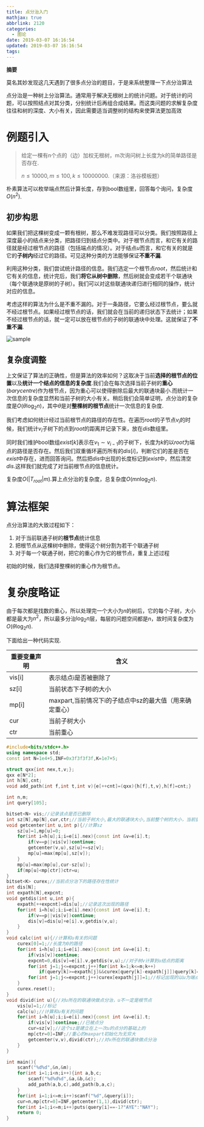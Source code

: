```yaml
---
title: 点分治入门
mathjax: true
abbrlink: 2120
categories:
  - 图论
date: 2019-03-07 16:16:54
updated: 2019-03-07 16:16:54
tags:
---
```



**摘要**

莫名其妙发现这几天遇到了很多点分治的题目，于是来系统整理一下点分治算法

点分治是一种树上分治算法。通常用于解决无根树上的统计问题。对于统计的问题，可以按照结点对其分类，分别统计后再组合成结果。而这类问题的求解复杂度往往和树的深度、大小有关，因此需要适当调整树的结构来使算法更加高效


<!--more-->

# 例题引入

> 给定一棵有n个点的（边）加权无根树，m次询问树上长度为k的简单路径是否存在.
>
> $n\leq 10000,m\leq 100,k\leq 10000000$.（来源：洛谷模板题）

朴素算法可以枚举端点然后计算长度，存到bool数组里，回答每个询问，复杂度$O(n^2)$.

## 初步构思

如果我们把这棵树变成一颗有根树，那么不难发现路径可以分类。我们按照路径上深度最小的结点来分类，把路径归到结点分类中。对于根节点而言，和它有关的路径就是经过根节点的路径（包括端点的情况）。对于结点$u$而言，和它有关的就是它的**子树内**经过它的路径。可见这种分类的方法能够保证**不重不漏**.

利用这种分类，我们尝试统计路径的信息。我们选定一个根节点$root$，然后统计和它有关的信息，统计完后，我们**将它从树中删除**，然后树就会变成若干个联通块（每个联通块是原树的子树）。我们可以对这些联通块递归进行相同的操作，统计对应的信息。

考虑这样的算法为什么是不重不漏的。对于一条路径，它要么经过根节点，要么就不经过根节点。如果经过根节点的话，我们就会在当前的递归状态下去统计；如果不经过根节点的话，就一定可以放在根节点的子树的联通块中处理。这就保证了**不重不漏**.

![sample](https://hexo-source-1257756441.cos.ap-chengdu.myqcloud.com/2019/03/07/1821.png)

## 复杂度调整

上文保证了算法的正确性，但是算法的效率如何？这取决于当前**选择的根节点的位置**以及**统计一个结点的信息的复杂度**.我们会在每次选择当前子树的**重心**$(barycentre)$作为根节点，因为重心可以使得删除后最大的联通块最小.而统计一次信息的复杂度显然和当前子树的大小有关。稍后我们会简单证明，点分治的复杂度是$O(\theta\log_2n)$，其中$\theta$是对**整棵树的根节点**统计一次信息的复杂度.

我们考虑如何统计经过当前根节点的路径的存在性。在遍历$root$的子节点$v_i$的时候，我们统计$v_i$子树下的点到$root$的距离并记录下来，放在$dis$数组里。

同时我们维护bool数组$exist[k]$表示在$v_1\sim v_{i-1}$的子树下，长度为$k$的以$root$为端点的路径是否存在。然后我们双重循环遍历所有的$dis[i]$，判断它们的差是否在$exist$中存在，进而回答询问。然后把$dis$中出现的长度标记到$exist$中，然后清空$dis$.这样我们就完成了对当前根节点的信息统计。

复杂度$O(|T_{root}|m)$.算上点分治的复杂度，总复杂度$O(mn\log_2n)$.

# 算法框架

点分治算法的大致过程如下：

1. 对于当前联通子树的**根节点**统计信息
2. 把根节点从这棵树中删除，使得这个树分割为若干个联通子树
3. 对于每一个联通子树，把它的重心作为它的根节点，重复上述过程

初始的时候，我们选择整棵树的重心作为根节点。

# 复杂度略证

由于每次都是找数的重心，所以处理完一个大小为$n$的树后，它的每个子树，大小都是最大为$n^2$，所以最多分治$\log_2n$层，每层的问题空间都是$n$，故时间复杂度为$O(\theta\log_2n)$.

下面给出一种代码实现.

| 重要变量声明 | 含义                                                    |
| ------------ | ------------------------------------------------------- |
| vis[i]       | 表示结点i是否被删除了                                   |
| sz[i]        | 当前状态下子树i的大小                                   |
| mp[i]        | maxpart,当前情况下i的子结点中sz的最大值（用来确定重心） |
| cur          | 当前子树大小                                            |
| ctr          | 当前重心                                                |

```cpp
#include<bits/stdc++.h>
using namespace std;
const int N=1e4+5,INF=0x3f3f3f3f,K=1e7+5;

struct qxx{int nex,t,v;};
qxx e[N*2];
int h[N],cnt;
void add_path(int f,int t,int v){e[++cnt]=(qxx){h[f],t,v},h[f]=cnt;}

int n,m;
int query[105];

bitset<N> vis;//记录该点是否已删除
int sz[N],mp[N],cur,ctr;//当前子树大小,最大的联通块大小,当前整个树的大小，当前重心
void getcenter(int u,int p){//计算sz
	sz[u]=1,mp[u]=0;
	for(int i=h[u];i;i=e[i].nex){const int &v=e[i].t;
		if(v==p||vis[v])continue;
		getcenter(v,u),sz[u]+=sz[v];
		mp[u]=max(mp[u],sz[v]);
	}
	mp[u]=max(mp[u],cur-sz[u]);
	if(mp[u]<mp[ctr])ctr=u;	
}
bitset<K> curex;//当前点分治下的路径存在性统计
int dis[N];
int expath[N],expcnt;
void getdis(int u,int p){
	expath[++expcnt]=dis[u];//记录这次出现的路径
	for(int i=h[u];i;i=e[i].nex){const int &v=e[i].t;
		if(v==p||vis[v])continue;
		dis[v]=dis[u]+e[i].v,getdis(v,u);
	}
}
void calc(int u){//计算和u有关的问题 
	curex[0]=1;//长度为0的路径
	for(int i=h[u];i;i=e[i].nex){const int &v=e[i].t;
		if(vis[v])continue;
		expcnt=0,dis[v]=e[i].v,getdis(v,u);//对子树v计算到u结点的距离
		for(int j=1;j<=expcnt;j++)for(int k=1;k<=m;k++)
			if(query[k]>=expath[j]&&curex[query[k]-expath[j]])query[k]=-1;//达成询问
		for(int j=1;j<=expcnt;j++)curex[expath[j]]=1;//标记出现的以u为端点的路径
	}
	curex.reset();
}
void divid(int u){//对u所在的联通块做点分治，u不一定是根节点
	vis[u]=1;//标记
	calc(u);//计算和u有关的问题
	for(int i=h[u];i;i=e[i].nex){const int &v=e[i].t;
		if(vis[v])continue;//已被点分
		cur=sz[v];//这个sz是建立在上一次u的点分的基础上的
		mp[ctr=0]=INF;//重心的maxpart初始化为无穷大
		getcenter(v,v),divid(ctr);//对v所在的联通块做点分治
	}
}

int main(){
	scanf("%d%d",&n,&m);
	for(int i=1;i<n;i++){int a,b,c;
		scanf("%d%d%d",&a,&b,&c);
		add_path(a,b,c),add_path(b,a,c);
	}
	for(int i=1;i<=m;i++)scanf("%d",&query[i]);
	cur=n,mp[ctr=0]=INF,getcenter(1,1),divid(ctr);
	for(int i=1;i<=m;i++)puts(query[i]==-1?"AYE":"NAY");
	return 0;
}
```

